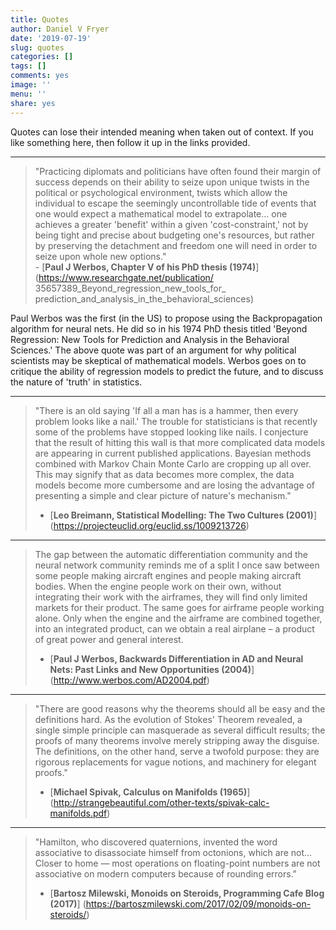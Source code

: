 ```yaml
---
title: Quotes
author: Daniel V Fryer
date: '2019-07-19'
slug: quotes
categories: []
tags: []
comments: yes
image: ''
menu: ''
share: yes
---
```


Quotes can lose their intended meaning when taken out of context.
If you like something here, then follow it up in the links provided.

---

> "Practicing diplomats and politicians have often found their margin 
> of success depends on their ability to seize upon unique twists
> in the political or psychological environment, twists which allow
> the individual to escape the seemingly uncontrollable tide of events
> that one would expect a mathematical model to extrapolate... 
> one achieves a greater 'benefit' within a given 'cost-constraint,'
> not by being tight and precise about budgeting one's resources,
> but rather by preserving the detachment and freedom one will need
> in order to seize upon whole new options."</br>
>     - [**Paul J Werbos, Chapter V of his PhD thesis (1974)**]
(https://www.researchgate.net/publication/
35657389_Beyond_regression_new_tools_for_
prediction_and_analysis_in_the_behavioral_sciences)

Paul Werbos was the first (in the US) to propose using the
Backpropagation algorithm for neural nets. He did so in his 1974
PhD thesis titled 'Beyond Regression: New Tools for Prediction and 
Analysis in the Behavioral Sciences.' The above quote was part of
an argument for why political scientists may be skeptical of 
mathematical models. Werbos goes on to critique the ability of 
regression models to predict the future, and to discuss the
nature of 'truth' in statistics.

---

> "There is an old saying 'If all a man has is a hammer, then every problem looks like a nail.' 
> The trouble for statisticians is that recently some of the problems have stopped looking 
> like nails. I conjecture that the result of hitting this wall is that more complicated 
> data models are appearing in current published applications. Bayesian methods combined 
> with Markov Chain Monte Carlo are cropping up all over. This may signify that as data 
> becomes more complex, the data models become more cumbersome and are losing 
> the advantage of presenting a simple and clear picture of nature's mechanism."</br>
>    - [**Leo Breimann, Statistical Modelling: The Two Cultures (2001)**]
(https://projecteuclid.org/euclid.ss/1009213726)

---

> The gap between the automatic differentiation community and the neural network community 
> reminds me of a split I once saw between some people making aircraft 
> engines and people making aircraft bodies. When the engine people work 
> on their own, without integrating their work with the airframes, 
> they will find only limited markets for their product. The same goes for 
> airframe people working alone. Only when the engine and the airframe 
> are combined together, into an integrated product, can we obtain a 
> real airplane – a product of great power and general interest.</br>
> - [**Paul J Werbos, Backwards Differentiation in AD and Neural Nets: Past Links and New Opportunities (2004)**]
(http://www.werbos.com/AD2004.pdf)

---

> "There are good reasons why the theorems should all be easy and the definitions hard. 
> As the evolution of Stokes' Theorem revealed, a single simple principle can masquerade 
> as several difficult results; the proofs of many theorems involve merely stripping away 
> the disguise. The  definitions, on the other hand, serve a twofold purpose: they are 
> rigorous replacements for vague notions, and machinery for elegant  proofs." </br>
> - [**Michael Spivak, Calculus on Manifolds (1965)**]
(http://strangebeautiful.com/other-texts/spivak-calc-manifolds.pdf)


--- 

> "Hamilton, who discovered quaternions, invented the word associative to disassociate 
> himself from octonions, which are not... Closer to home — most operations on 
> floating-point numbers are not associative on modern computers 
> because of rounding errors." </br>
> - [**Bartosz Milewski, Monoids on Steroids, Programming Cafe Blog (2017)**]
(https://bartoszmilewski.com/2017/02/09/monoids-on-steroids/)
